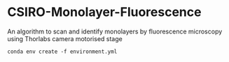 # CSIRO-Monolayer-Fluorescence
An algorithm to scan and identify monolayers by fluorescence microscopy using Thorlabs camera motorised stage  

`conda env create -f environment.yml`  